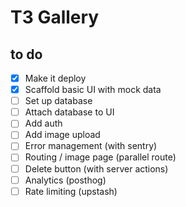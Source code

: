 # T3 Gallery

## to do

- [x] Make it deploy
- [x] Scaffold basic UI with mock data
- [ ] Set up database
- [ ] Attach database to UI
- [ ] Add auth
- [ ] Add image upload
- [ ] Error management (with sentry)
- [ ] Routing / image page (parallel route)
- [ ] Delete button (with server actions)
- [ ] Analytics (posthog)
- [ ] Rate limiting (upstash)
